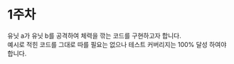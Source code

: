 # 1주차

유닛 a가 유닛 b를 공격하여 체력을 깎는 코드를 구현하고자 합니다.  
예시로 적힌 코드를 그대로 따를 필요는 없으나 테스트 커버리지는 100% 달성 하여야 합니다.
